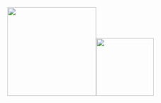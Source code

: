 <img align="" height='200px' src="https://github.com/aryashah2k/aryashah2k/blob/main/assets/Readme%20GIF.gif" /><img align="" height='130px' src="https://github.com/aryashah2k/aryashah2k/blob/main/assets/Name%20Banner.jpg" />